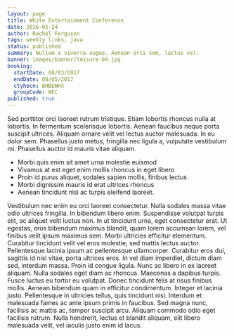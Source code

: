 ```yaml
---
layout: page
title: White Entertainment Conference
date: 2016-05-24
author: Rachel Ferguson
tags: weekly links, java
status: published
summary: Nullam a viverra augue. Aenean orci sem, luctus vel.
banner: images/banner/leisure-04.jpg
booking:
  startDate: 08/03/2017
  endDate: 08/05/2017
  ctyhocn: BHBEWHX
  groupCode: WEC
published: true
---
```

Sed porttitor orci laoreet rutrum tristique. Etiam lobortis rhoncus nulla at lobortis. In fermentum scelerisque lobortis. Aenean faucibus neque porta suscipit ultrices. Aliquam ornare velit vel lectus auctor malesuada. In eu dolor sem. Phasellus justo metus, fringilla nec ligula a, vulputate vestibulum mi. Phasellus auctor id mauris vitae aliquam.

* Morbi quis enim sit amet urna molestie euismod
* Vivamus at est eget enim mollis rhoncus in eget libero
* Proin id purus aliquet, sodales sapien mollis, finibus lectus
* Morbi dignissim mauris id erat ultrices rhoncus
* Aenean tincidunt nisi ac turpis eleifend laoreet.

Vestibulum nec enim eu orci laoreet consectetur. Nulla sodales massa vitae odio ultrices fringilla. In bibendum libero enim. Suspendisse volutpat turpis elit, ac aliquet velit luctus non. In ut tincidunt urna, eget consectetur erat. Ut egestas, eros bibendum maximus blandit, quam lorem accumsan lorem, vel finibus velit ipsum maximus sem. Morbi ultricies efficitur elementum. Curabitur tincidunt velit vel eros molestie, sed mattis lectus auctor. Pellentesque lacinia ipsum ac pellentesque ullamcorper. Curabitur eros dui, sagittis id nisl vitae, porta ultrices eros. In vel diam imperdiet, dictum diam sed, interdum massa. Proin id congue ligula. Nunc ac libero in ex laoreet aliquam.
Nulla sodales eget diam ac rhoncus. Maecenas a dapibus turpis. Fusce luctus eu tortor eu volutpat. Donec tincidunt felis at risus finibus mollis. Aenean bibendum quam in efficitur condimentum. Integer et lacinia justo. Pellentesque in ultricies tellus, quis tincidunt nisi. Interdum et malesuada fames ac ante ipsum primis in faucibus. Sed magna nunc, facilisis ac mattis ac, tempor suscipit arcu. Aliquam commodo odio eget facilisis rutrum. Nulla hendrerit, lectus et blandit aliquam, elit libero malesuada velit, vel iaculis justo enim id lacus.

